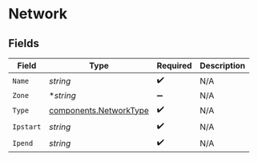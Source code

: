 # Network


## Fields

| Field                                                            | Type                                                             | Required                                                         | Description                                                      |
| ---------------------------------------------------------------- | ---------------------------------------------------------------- | ---------------------------------------------------------------- | ---------------------------------------------------------------- |
| `Name`                                                           | *string*                                                         | :heavy_check_mark:                                               | N/A                                                              |
| `Zone`                                                           | **string*                                                        | :heavy_minus_sign:                                               | N/A                                                              |
| `Type`                                                           | [components.NetworkType](../../models/components/networktype.md) | :heavy_check_mark:                                               | N/A                                                              |
| `Ipstart`                                                        | *string*                                                         | :heavy_check_mark:                                               | N/A                                                              |
| `Ipend`                                                          | *string*                                                         | :heavy_check_mark:                                               | N/A                                                              |